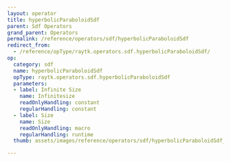 ```yaml
---
layout: operator
title: hyperbolicParaboloidSdf
parent: Sdf Operators
grand_parent: Operators
permalink: /reference/operators/sdf/hyperbolicParaboloidSdf
redirect_from:
  - /reference/opType/raytk.operators.sdf.hyperbolicParaboloidSdf/
op:
  category: sdf
  name: hyperbolicParaboloidSdf
  opType: raytk.operators.sdf.hyperbolicParaboloidSdf
  parameters:
  - label: Infinite Size
    name: Infinitesize
    readOnlyHandling: constant
    regularHandling: constant
  - label: Size
    name: Size
    readOnlyHandling: macro
    regularHandling: runtime
  thumb: assets/images/reference/operators/sdf/hyperbolicParaboloidSdf_thumb.png

---
```

